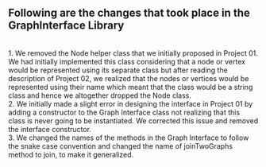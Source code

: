 <h2> Following are the changes that took place in the GraphInterface Library</h2><br>
1. We removed the Node helper class that we initially proposed in Project 01. We had initially implemented this class considering that a node or vertex would be
represented using its separate class but after reading the description of Project 02, we realized that the nodes or vertices would be represented using their name
which meant that the class would be a string class and hence we altogether dropped the Node class. <br>
2. We initially made a slight error in designing the interface in Project 01 by adding a constructor to the Graph Interface class not realizing that this class is never going to be
instantiated. We corrected this issue and removed the interface constructor. <br>
3. We changed the names of the methods in the Graph Interface to follow the snake case convention and changed the name of joinTwoGraphs method to join, to make it generalized. <br/>

